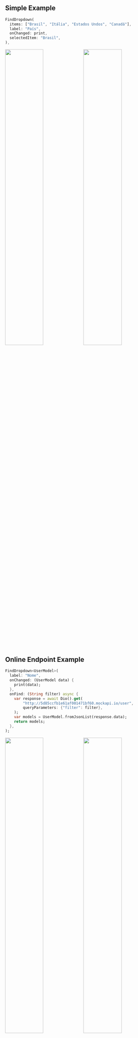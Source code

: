 ## Simple Example
```dart
FindDropdown(
  items: ["Brasil", "Itália", "Estados Undos", "Canadá"],
  label: "País",
  onChanged: print,
  selectedItem: "Brasil",
),
```

<img src="https://github.com/davidsdearaujo/find_dropdown/blob/master/screenshots/GIF_Simple.gif?raw=true" width="49.5%"/> <img src="https://github.com/davidsdearaujo/find_dropdown/blob/master/screenshots/Screenshot_1.png?raw=true" width="49.5%"/>

## Online Endpoint Example
```dart
FindDropdown<UserModel>(
  label: "Nome",
  onChanged: (UserModel data) {
    print(data);
  },
  onFind: (String filter) async {
    var response = await Dio().get(
        "http://5d85ccfb1e61af001471bf60.mockapi.io/user",
        queryParameters: {"filter": filter},
    );
    var models = UserModel.fromJsonList(response.data);
    return models;
  },
);
```
<img src="https://github.com/davidsdearaujo/find_dropdown/blob/master/screenshots/GIF_Endpoint.gif?raw=true" width="49.5%"/> <img src="https://github.com/davidsdearaujo/find_dropdown/blob/master/screenshots/Screenshot_2.png?raw=true" width="49.5%"/>

## Custom Layout Endpoint Example
```dart
FindDropdown<UserModel>(
  label: "Personagem",
  onFind: (String filter) async {
    var response = await Dio().get(
        "http://5d85ccfb1e61af001471bf60.mockapi.io/user",
        queryParameters: {"filter": filter},
    );
    var models = UserModel.fromJsonList(response.data);
    return models;
  },
  onChanged: (UserModel data) {
    print(data);
  },
  dropdownBuilder: (BuildContext context, UserModel item) {
    return Container(
      decoration: BoxDecoration(
        border: Border.all(color: Theme.of(context).dividerColor),
        borderRadius: BorderRadius.circular(5),
        color: Colors.white,
      ),
      child: (item?.avatar == null)
          ? ListTile(
              leading: CircleAvatar(),
              title: Text("No item selected"),
            )
          : ListTile(
              leading: CircleAvatar(
                backgroundImage: NetworkImage(item.avatar),
              ),
              title: Text(item.name),
              subtitle: Text(item.createdAt.toString()),
            ),
    );
  },
  dropdownItemBuilder:  (BuildContext context, UserModel item, bool isSelected) {
    return Container(
      decoration: !isSelected
          ? null
          : BoxDecoration(
              border: Border.all(color: Theme.of(context).primaryColor),
              borderRadius: BorderRadius.circular(5),
              color: Colors.white,
            ),
      child: ListTile(
        selected: isSelected,
        title: Text(item.name),
        subtitle: Text(item.createdAt.toString()),
        leading: CircleAvatar(
          backgroundImage: NetworkImage(item.avatar),
        ),
      ),
    );
  },
);
```
<img src="https://github.com/davidsdearaujo/find_dropdown/blob/master/screenshots/GIF_Custom_Layout.gif?raw=true" width="49.5%"/> <img src="https://github.com/davidsdearaujo/find_dropdown/blob/master/screenshots/Screenshot_3.png?raw=true" width="49.5%"/>

## Getting Started

This project is a starting point for a Flutter application.

A few resources to get you started if this is your first Flutter project:

- [Lab: Write your first Flutter app](https://flutter.dev/docs/get-started/codelab)
- [Cookbook: Useful Flutter samples](https://flutter.dev/docs/cookbook)

For help getting started with Flutter, view our
[online documentation](https://flutter.dev/docs), which offers tutorials,
samples, guidance on mobile development, and a full API reference.
